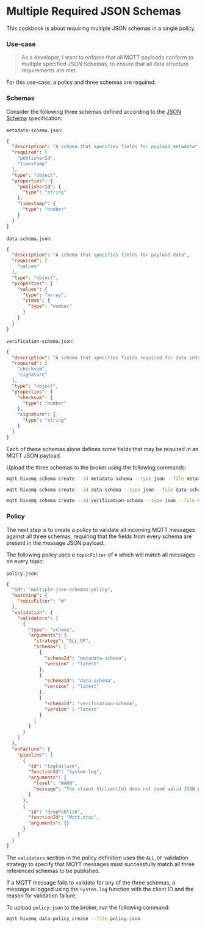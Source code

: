 # Multiple Required JSON Schemas

This cookbook is about requiring multiple JSON schemas in a single policy.

### Use-case

> As a developer, I want to enforce that all MQTT payloads conform to multiple specified JSON Schemas, to ensure that
> all data structure requirements are met.

For this use-case, a policy and three schemas are required.

### Schemas

Consider the following three schemas defined according to the [JSON Schema](https://json-schema.org/) specification:

`metadata-schema.json`:
```json
{
  "description": "A schema that specifies fields for payload metadata",
  "required": [
    "publisherId",
    "timestamp"
  ],
  "type": "object",
  "properties": {
    "publisherId": {
      "type": "string"
    },
    "timestamp": {
      "type": "number"
    }
  }
}
```

`data-schema.json`:
```json
{
  "description": "A schema that specifies fields for payload data",
  "required": [
    "values"
  ],
  "type": "object",
  "properties": {
    "values": {
      "type": "array",
      "items": {
        "type": "number"
      }
    }
  }
}
```

`verification-schema.json`:
```json
{
  "description": "A schema that specifies fields required for data integrity checks",
  "required": [
    "checksum",
    "signature"
  ],
  "type": "object",
  "properties": {
    "checksum": {
      "type": "number"
    },
    "signature": {
      "type": "string"
    }
  }
}
```

Each of these schemas alone defines some fields that may be required in an MQTT JSON payload.

Upload the three schemas to the broker using the following commands:

```bash
mqtt hivemq schema create --id metadata-schema --type json --file metadata-schema.json
```

```bash
mqtt hivemq schema create --id data-schema --type json --file data-schema.json
```

```bash
mqtt hivemq schema create --id verification-schema --type json --file verification-schema.json
```

### Policy

The next step is to create a policy to validate all incoming MQTT messages against all three schemas, requiring that the
fields from every schema are present in the message JSON payload.

The following policy uses a `topicFilter` of `#` which will match all messages on every topic:

`policy.json`:

```json
{
  "id": "multiple-json-schemas-policy",
  "matching": {
    "topicFilter": "#"
  },
  "validation": {
    "validators": [
      {
        "type": "schema",
        "arguments": {
          "strategy": "ALL_OF",
          "schemas": [
            {
              "schemaId": "metadata-schema",
              "version" : "latest"
            },
            {
              "schemaId": "data-schema",
              "version" : "latest"
            },
            {
              "schemaId": "verification-schema",
              "version" : "latest"
            }
          ]
        }
      }
    ]
  },
  "onFailure": {
    "pipeline": [
      {
        "id": "logFailure",
        "functionId": "System.log",
        "arguments": {
          "level": "WARN",
          "message": "The client ${clientId} does not send valid JSON payloads. The message will be dropped. Reason: ${validationResult}"
        }
      },
      {
        "id": "dropPublish",
        "functionId": "Mqtt.drop",
        "arguments": {}
      }
    ]
  }
}
```

The `validators` section in the policy definition uses the `ALL_OF` validation strategy to specify that MQTT messages
must successfully match all three referenced schemas to be published.

If a MQTT message fails to validate for any of the three schemas, a message is logged using the `System.log` function with the
client ID and the reason for validation failure.

To upload `policy.json` to the broker, run the following command:

```bash
mqtt hivemq data-policy create --file policy.json
```
